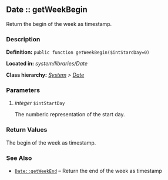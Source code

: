 
Date :: getWeekBegin
-------------------------------------------

Return the begin of the week as timestamp.


### Description ###

**Definition:** `public function getWeekBegin($intStardDay=0)`

**Located in:** *system/libraries/Date*

**Class hierarchy:** *[System](../System.php) > [Date](../Date)*


### Parameters ###

1. *integer* `$intStartDay`

	The numberic representation of the start day.
		

### Return Values ###

The begin of the week as timestamp.


### See Also ###

- [`Date::getWeekEnd`](getWeekEnd.md) – Return the end of the week as timestamp